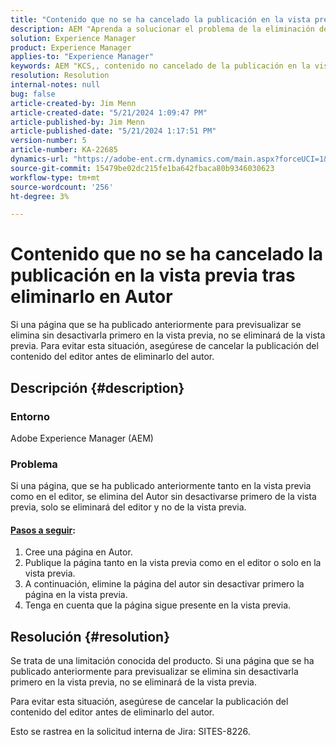 ```yaml
---
title: "Contenido que no se ha cancelado la publicación en la vista previa tras eliminarlo en Autor"
description: AEM "Aprenda a solucionar el problema de la eliminación de una página publicada anteriormente del autor en Vista previa y editor sin desactivarla primero en Vista previa".
solution: Experience Manager
product: Experience Manager
applies-to: "Experience Manager"
keywords: AEM "KCS,, contenido no cancelado de la publicación en la vista previa, autor, resolución de problemas, Adobe Experience Manager"
resolution: Resolution
internal-notes: null
bug: false
article-created-by: Jim Menn
article-created-date: "5/21/2024 1:09:47 PM"
article-published-by: Jim Menn
article-published-date: "5/21/2024 1:17:51 PM"
version-number: 5
article-number: KA-22685
dynamics-url: "https://adobe-ent.crm.dynamics.com/main.aspx?forceUCI=1&pagetype=entityrecord&etn=knowledgearticle&id=ad48e763-7317-ef11-9f8a-6045bd006268"
source-git-commit: 15479be02dc215fe1ba642fbaca80b9346030623
workflow-type: tm+mt
source-wordcount: '256'
ht-degree: 3%

---
```


# Contenido que no se ha cancelado la publicación en la vista previa tras eliminarlo en Autor


Si una página que se ha publicado anteriormente para previsualizar se elimina sin desactivarla primero en la vista previa, no se eliminará de la vista previa. Para evitar esta situación, asegúrese de cancelar la publicación del contenido del editor antes de eliminarlo del autor.

## Descripción {#description}


### Entorno

Adobe Experience Manager (AEM)

### Problema

Si una página, que se ha publicado anteriormente tanto en la vista previa como en el editor, se elimina del Autor sin desactivarse primero de la vista previa, solo se eliminará del editor y no de la vista previa.

#### <u>Pasos a seguir</u>:

1. Cree una página en Autor.
2. Publique la página tanto en la vista previa como en el editor o solo en la vista previa.
3. A continuación, elimine la página del autor sin desactivar primero la página en la vista previa.
4. Tenga en cuenta que la página sigue presente en la vista previa.





## Resolución {#resolution}


Se trata de una limitación conocida del producto. Si una página que se ha publicado anteriormente para previsualizar se elimina sin desactivarla primero en la vista previa, no se eliminará de la vista previa.

Para evitar esta situación, asegúrese de cancelar la publicación del contenido del editor antes de eliminarlo del autor.

Esto se rastrea en la solicitud interna de Jira: SITES-8226.
